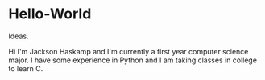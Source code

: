 # Hello-World
Ideas.

Hi I'm Jackson Haskamp and I'm currently a first year computer science major. I have some experience in Python and I am taking classes in college to learn C.
